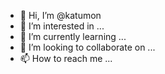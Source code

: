 - 👋 Hi, I’m @katumon
- 👀 I’m interested in ...
- 🌱 I’m currently learning ...
- 💞️ I’m looking to collaborate on ...
- 📫 How to reach me ...

<!---
katumon/katumon is a ✨ special ✨ repository because its `README.md` (this file) appears on your GitHub profile.
You can click the Preview link to take a look at your changes.
--->
